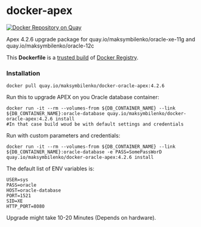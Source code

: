 docker-apex
============================
[![Docker Repository on Quay](https://quay.io/repository/maksymbilenko/docker-oracle-apex/status "Docker Repository on Quay")](https://quay.io/repository/maksymbilenko/docker-oracle-apex)

Apex 4.2.6 upgrade package for quay.io/maksymbilenko/oracle-xe-11g and quay.io/maksymbilenko/oracle-12c

This **Dockerfile** is a [trusted build](https://registry.hub.docker.com/u/sath89/apex/) of [Docker Registry](https://registry.hub.docker.com/).

### Installation

    docker pull quay.io/maksymbilenko/docker-oracle-apex:4.2.6

Run this to upgrade APEX on you Oracle database container:

    docker run -it --rm --volumes-from ${DB_CONTAINER_NAME} --link ${DB_CONTAINER_NAME}:oracle-database quay.io/maksymbilenko/docker-oracle-apex:4.2.6 install
    #In that case build woud be with default settings and credentials

Run with custom parameters and credentials:

    docker run -it --rm --volumes-from ${DB_CONTAINER_NAME} --link ${DB_CONTAINER_NAME}:oracle-database -e PASS=SomePassWorD quay.io/maksymbilenko/docker-oracle-apex:4.2.6 install

The default list of ENV variables is:

    USER=sys
    PASS=oracle
    HOST=oracle-database
    PORT=1521
    SID=XE
    HTTP_PORT=8080

Upgrade might take 10-20 Minutes (Depends on hardware).
